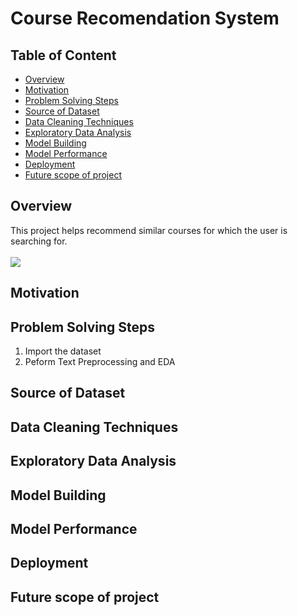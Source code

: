 # Course Recomendation System

## Table of Content
* [Overview](#overview)
* [Motivation](#motivation)
* [Problem Solving Steps](#problem-solving-steps)
* [Source of Dataset](#source-of-dataset)
* [Data Cleaning Techniques](#data-cleaning-techniques)
* [Exploratory Data Analysis](#exploratory-data-analysis)
* [Model Building](#model-building)
* [Model Performance](#model-performance)
* [Deployment](#deployment)
* [Future scope of project](#future-scope-of-project)

## Overview

This project helps recommend similar courses for which the user is searching for.</br></br>
<img src="img/">

## Motivation

## Problem Solving Steps

1. Import the dataset
2. Peform Text Preprocessing and EDA

## Source of Dataset

## Data Cleaning Techniques

## Exploratory Data Analysis

## Model Building

## Model Performance

## Deployment

## Future scope of project
